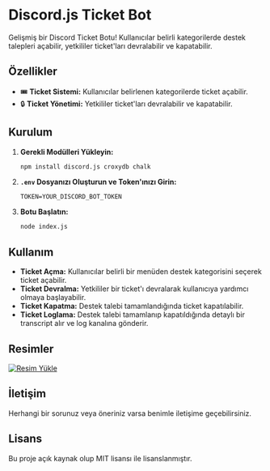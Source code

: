# Discord.js Ticket Bot

Gelişmiş bir Discord Ticket Botu! Kullanıcılar belirli kategorilerde destek talepleri açabilir, yetkililer ticket'ları devralabilir ve kapatabilir.

## Özellikler

- 🎟️ **Ticket Sistemi:** Kullanıcılar belirlenen kategorilerde ticket açabilir.
- 🔒 **Ticket Yönetimi:** Yetkililer ticket'ları devralabilir ve kapatabilir.

## Kurulum

1. **Gerekli Modülleri Yükleyin:**
   ```sh
   npm install discord.js croxydb chalk
   ```
2. **`.env` Dosyanızı Oluşturun ve Token'ınızı Girin:**
   ```env
   TOKEN=YOUR_DISCORD_BOT_TOKEN
   ```
3. **Botu Başlatın:**
   ```sh
   node index.js
   ```

## Kullanım

- **Ticket Açma:** Kullanıcılar belirli bir menüden destek kategorisini seçerek ticket açabilir.
- **Ticket Devralma:** Yetkililer bir ticket'ı devralarak kullanıcıya yardımcı olmaya başlayabilir.
- **Ticket Kapatma:** Destek talebi tamamlandığında ticket kapatılabilir.
- **Ticket Loglama:** Destek talebi tamamlanıp kapatıldığında detaylı bir transcript alır ve log kanalına gönderir.

## Resimler
<a href="https://hizliresim.com/1vla4me"><img src="https://i.hizliresim.com/1vla4me.jpg" alt="Resim Yükle"></a>

## İletişim
Herhangi bir sorunuz veya öneriniz varsa benimle iletişime geçebilirsiniz.

## Lisans
Bu proje açık kaynak olup MIT lisansı ile lisanslanmıştır.

